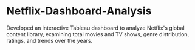 # Netflix-Dashboard-Analysis
Developed an interactive Tableau dashboard to analyze Netflix's global content library, examining total movies and TV shows, genre distribution, ratings, and trends over the years.
